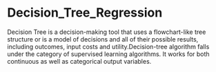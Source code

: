 # Decision_Tree_Regression
Decision Tree is a decision-making tool that uses a flowchart-like tree structure or is a model of decisions and all of their possible results, including outcomes, input costs and utility.Decision-tree algorithm falls under the category of supervised learning algorithms. It works for both continuous as well as categorical output variables.
